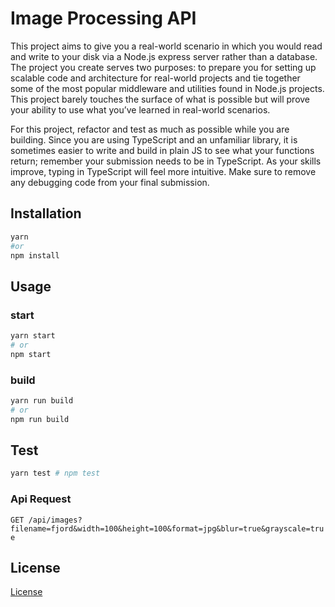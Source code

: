 # Image Processing API

This project aims to give you a real-world scenario in which you would read and write to your disk via a Node.js express server rather than a database. The project you create serves two purposes: to prepare you for setting up scalable code and architecture for real-world projects and tie together some of the most popular middleware and utilities found in Node.js projects. This project barely touches the surface of what is possible but will prove your ability to use what you’ve learned in real-world scenarios.

For this project, refactor and test as much as possible while you are building. Since you are using TypeScript and an unfamiliar library, it is sometimes easier to write and build in plain JS to see what your functions return; remember your submission needs to be in TypeScript. As your skills improve, typing in TypeScript will feel more intuitive. Make sure to remove any debugging code from your final submission.
## Installation

```bash
yarn 
#or 
npm install
```

## Usage

### start

```bash
yarn start 
# or
npm start
```
### build

```bash
yarn run build 
# or
npm run build
```
## Test

```bash
yarn test # npm test
```

### Api Request

`GET /api/images?filename=fjord&width=100&height=100&format=jpg&blur=true&grayscale=true`



## License

[License](LICENSE.txt)
